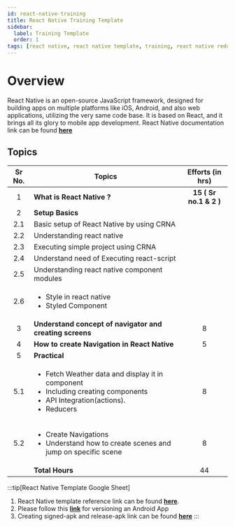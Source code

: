 ```yaml
---
id: react-native-training
title: React Native Training Template
sidebar:
  label: Training Template
  order: 1
tags: [react native, react native template, training, react native reducers, reducers]
---
```


# Overview

React Native is an open-source JavaScript framework, designed for building apps on multiple platforms like iOS, Android, and also web applications, utilizing the very same code base. It is based on React, and it brings all its glory to mobile app development.
React Native documentation link can be found [**here**](https://reactnative.dev/docs/getting-started)

## Topics

Sr No. | Topics | Efforts (in hrs)
:-: | --- | :-:
1 | **What is React Native ?** | **15 ( Sr no.1 & 2 )** |
2 | **Setup Basics** |
2.1 | Basic setup of React Native by using CRNA | 
2.2 | Understanding react native |
2.3 | Executing simple project using CRNA |
2.4 | Understand need of Executing react-script |
2.5 | Understanding react native component modules |
2.6 | <ul><li>Style in react native</li><li>Styled Component</li></ul> |
3 | **Understand concept of navigator and creating screens** | 8 |
4 | **How to create Navigation in React Native** | 5 |
5 | **Practical** |
5.1 | <ul><li>Fetch Weather data and display it in component</li><li>Including creating components</li><li>API Integration(actions).</li><li>Reducers</li></ul> | 8 |
5.2 | <ul><li>Create Navigations</li><li>Understand how to create scenes and jump on specific scene</li></ul> | 8 |
| | **Total Hours** | 44

:::tip[React Native Template Google Sheet]

1. React Native template reference link can be found [**here**](https://docs.google.com/spreadsheets/d/1IgAMZ_C8mO0-oyRB8NiQD4liE8hcxHbJXHR5AYv53-U/edit#gid=0).
2. Please follow this [**link**](http://droidmentor.com/versioning-an-android-app-how-and-why/) for versioning an Android App
3. Creating signed-apk and release-apk link can be found [**here**](https://facebook.github.io/react-native/docs/signed-apk-android.html)
:::
